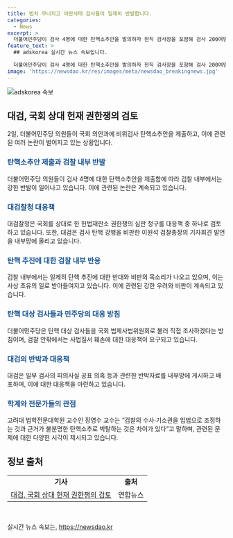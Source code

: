 ```yaml
---
title: 법치 무너지고 야만사태 검사들이 일제히 반발합니다.
categories:
  - News
excerpt: >
  더불어민주당이 검사 4명에 대한 탄핵소추안을 발의하자 현직 검사장을 포함해 검사 200여명이 검찰 내부망에 “야만적 사태” “엄청난 광기” 등의 글을 올리며 반발했다. 대검찰청은 국회를 상대로 한 헌법재판소 권한쟁의 심판 청구도 대응책 중 하나로 검토 중이며, 민주당은 탄핵 대상 검사들을 국회 법제사법위원회로 불러 직접 조사할 계획이다. 이에 대검은 공식 반박자료를 내부망에 공개해 반발하고 있는 상황이다. 내부망에선 전국 청별 검사 회의 개최가 필요하다는 의견도 나오고 있다.
feature_text: >
  ## adskorea 실시간 뉴스 속보입니다.

  더불어민주당이 검사 4명에 대한 탄핵소추안을 발의하자 현직 검사장을 포함해 검사 200여명이 검찰 내부망에 “야만적 사태” “엄청난 광기” 등의 글을 올리며 반발했다. 대검찰청은 국회를 상대로 한 헌법재판소 권한쟁의 심판 청구도 대응책 중 하나로 검토 중이며, 민주당은 탄핵 대상 검사들을 국회 법제사법위원회로 불러 직접 조사할 계획이다. 이에 대검은 공식 반박자료를 내부망에 공개해 반발하고 있는 상황이다. 내부망에선 전국 청별 검사 회의 개최가 필요하다는 의견도 나오고 있다.
image: 'https://newsdao.kr/res/images/meta/newsdao_breakingnews.jpg'
---
```


<p><img src="https://newsdao.kr/res/images/meta/newsdao_breakingnews.jpg" alt="adskorea 속보" /></p>

<h2 data-ke-size="size26">대검, 국회 상대 헌재 권한쟁의 검토</h2>

<p data-ke-size="size16">2일, 더불어민주당 의원들이 국회 의안과에 비위검사 탄핵소추안을 제출하고, 이에 관련된 여러 논란이 벌어지고 있는 상황입니다.</p>

<h3><b><span style="color: #1a5490;">탄핵소추안 제출과 검찰 내부 반발</span></b></h3>

<p data-ke-size="size16">더불어민주당 의원들이 검사 4명에 대한 탄핵소추안을 제출함에 따라 검찰 내부에서는 강한 반발이 일어나고 있습니다. 이에 관련된 논란은 계속되고 있습니다.</p>

<h3><b><span style="color: #1a5490;">대검찰청 대응책</span></b></h3>

<p data-ke-size="size16">대검찰청은 국회를 상대로 한 헌법재판소 권한쟁의 심판 청구를 대응책 중 하나로 검토하고 있습니다. 또한, 대검은 검사 탄핵 강행을 비판한 이원석 검찰총장의 기자회견 발언을 내부망에 올리고 있습니다.</p>

<h3><b><span style="color: #1a5490;">탄핵 추진에 대한 검찰 내부 반응</span></b></h3>

<p data-ke-size="size16">검찰 내부에서는 일제히 탄핵 추진에 대한 반대와 비판의 목소리가 나오고 있으며, 이는 사상 초유의 일로 받아들여지고 있습니다. 이에 관련된 강한 우려와 비판이 계속되고 있습니다.</p>

<h3><b><span style="color: #1a5490;">탄핵 대상 검사들과 민주당의 대응 방침</span></b></h3>

<p data-ke-size="size16">더불어민주당은 탄핵 대상 검사들을 국회 법제사법위원회로 불러 직접 조사하겠다는 방침이며, 검찰 안팎에서는 사법질서 훼손에 대한 대응책이 요구되고 있습니다.</p>

<h3><b><span style="color: #1a5490;">대검의 반박과 대응책</span></b></h3>

<p data-ke-size="size16">대검은 일부 검사의 피의사실 공표 의혹 등과 관련한 반박자료를 내부망에 게시하고 배포하며, 이에 대한 대응책을 마련하고 있습니다. </p>

<h3><b><span style="color: #1a5490;">학계와 전문가들의 관점</span></b></h3>

<p data-ke-size="size16">고려대 법학전문대학원 교수인 장영수 교수는 “검찰의 수사·기소권을 입법으로 조정하는 것과 근거가 불분명한 탄핵소추로 박탈하는 것은 차이가 있다”고 말하며, 관련된 문제에 대한 다양한 시각이 제시되고 있습니다.</p>

<h2 data-ke-size="size26">정보 출처</h2>

<table>
<tbody>
<tr>
<td style="text-align: center; height: 17px;"><b>기사</b></td>
<td style="text-align: center; height: 17px;"><b>출처</b></td>
</tr>
<tr>
<td style="text-align: center; height: 17px;"><a href="https://www.yna.co.kr/view/AKR20220404180400001">대검, 국회 상대 헌재 권한쟁의 검토</a></td>
<td style="text-align: center; height: 17px;">연합뉴스</td>
</tr>
</tbody>
</table>

<p data-ke-size="size16">&nbsp;</p>
실시간 뉴스 속보는, <a href="https://newsdao.kr" rel="dofollow">https://newsdao.kr</a>


